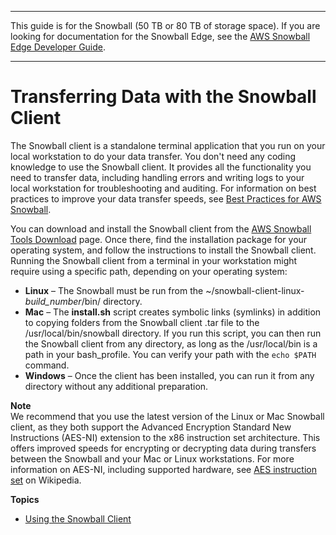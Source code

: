 --------

This guide is for the Snowball \(50 TB or 80 TB of storage space\)\. If you are looking for documentation for the Snowball Edge, see the [AWS Snowball Edge Developer Guide](http://docs.aws.amazon.com/snowball/latest/developer-guide/whatisedge.html)\.

--------

# Transferring Data with the Snowball Client<a name="snowball-transfer-client"></a>

The Snowball client is a standalone terminal application that you run on your local workstation to do your data transfer\. You don't need any coding knowledge to use the Snowball client\. It provides all the functionality you need to transfer data, including handling errors and writing logs to your local workstation for troubleshooting and auditing\. For information on best practices to improve your data transfer speeds, see [Best Practices for AWS Snowball](BestPractices.md)\.

You can download and install the Snowball client from the [AWS Snowball Tools Download](http://aws.amazon.com/snowball/tools) page\. Once there, find the installation package for your operating system, and follow the instructions to install the Snowball client\. Running the Snowball client from a terminal in your workstation might require using a specific path, depending on your operating system:
+ **Linux** – The Snowball must be run from the \~/snowball\-client\-linux\-*build\_number*/bin/ directory\.
+ **Mac** – The **install\.sh** script creates symbolic links \(symlinks\) in addition to copying folders from the Snowball client \.tar file to the /usr/local/bin/snowball directory\. If you run this script, you can then run the Snowball client from any directory, as long as the /usr/local/bin is a path in your bash\_profile\. You can verify your path with the `echo $PATH` command\.
+ **Windows** – Once the client has been installed, you can run it from any directory without any additional preparation\.

**Note**  
We recommend that you use the latest version of the Linux or Mac Snowball client, as they both support the Advanced Encryption Standard New Instructions \(AES\-NI\) extension to the x86 instruction set architecture\. This offers improved speeds for encrypting or decrypting data during transfers between the Snowball and your Mac or Linux workstations\. For more information on AES\-NI, including supported hardware, see [AES instruction set](https://en.wikipedia.org/wiki/AES_instruction_set#Supporting_x86_CPUs) on Wikipedia\.

**Topics**
+ [Using the Snowball Client](using-client.md)
